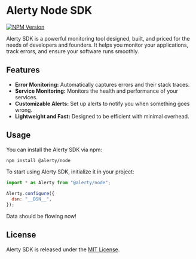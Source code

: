 # Alerty Node SDK

[![NPM Version](https://img.shields.io/npm/v/@alerty/node.svg)](https://www.npmjs.com/package/@alerty/node)

Alerty SDK is a powerful monitoring tool designed, built, and priced for the needs of developers and founders. It helps you monitor your applications, track errors, and ensure your software runs smoothly.

## Features

- **Error Monitoring:** Automatically captures errors and their stack traces.
- **Service Monitoring:** Monitors the health and performance of your services.
- **Customizable Alerts:** Set up alerts to notify you when something goes wrong.
- **Lightweight and Fast:** Designed to be efficient with minimal overhead.

## Usage

You can install the Alerty SDK via npm:

```sh
npm install @alerty/node
```

To start using Alerty SDK, initialize it in your project:

```javascript
import * as Alerty from "@alerty/node";

Alerty.configure({
  dsn: "__DSN__",
});
```

Data should be flowing now!

## License

Alerty SDK is released under the [MIT License](LICENSE).
